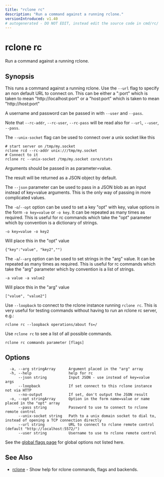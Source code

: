 ```yaml
---
title: "rclone rc"
description: "Run a command against a running rclone."
versionIntroduced: v1.40
# autogenerated - DO NOT EDIT, instead edit the source code in cmd/rc/ and as part of making a release run "make commanddocs"
---
```

# rclone rc

Run a command against a running rclone.

## Synopsis

This runs a command against a running rclone.  Use the `--url` flag to
specify an non default URL to connect on.  This can be either a
":port" which is taken to mean "http://localhost:port" or a
"host:port" which is taken to mean "http://host:port"

A username and password can be passed in with `--user` and `--pass`.

Note that `--rc-addr`, `--rc-user`, `--rc-pass` will be read also for
`--url`, `--user`, `--pass`.

The `--unix-socket` flag can be used to connect over a unix socket like this

    # start server on /tmp/my.socket
    rclone rcd --rc-addr unix:///tmp/my.socket
    # Connect to it
    rclone rc --unix-socket /tmp/my.socket core/stats

Arguments should be passed in as parameter=value.

The result will be returned as a JSON object by default.

The `--json` parameter can be used to pass in a JSON blob as an input
instead of key=value arguments.  This is the only way of passing in
more complicated values.

The `-o`/`--opt` option can be used to set a key "opt" with key, value
options in the form `-o key=value` or `-o key`. It can be repeated as
many times as required. This is useful for rc commands which take the
"opt" parameter which by convention is a dictionary of strings.

    -o key=value -o key2

Will place this in the "opt" value

    {"key":"value", "key2","")


The `-a`/`--arg` option can be used to set strings in the "arg" value. It
can be repeated as many times as required. This is useful for rc
commands which take the "arg" parameter which by convention is a list
of strings.

    -a value -a value2

Will place this in the "arg" value

    ["value", "value2"]

Use `--loopback` to connect to the rclone instance running `rclone rc`.
This is very useful for testing commands without having to run an
rclone rc server, e.g.:

    rclone rc --loopback operations/about fs=/

Use `rclone rc` to see a list of all possible commands.

```
rclone rc commands parameter [flags]
```

## Options

```
  -a, --arg stringArray      Argument placed in the "arg" array
  -h, --help                 help for rc
      --json string          Input JSON - use instead of key=value args
      --loopback             If set connect to this rclone instance not via HTTP
      --no-output            If set, don't output the JSON result
  -o, --opt stringArray      Option in the form name=value or name placed in the "opt" array
      --pass string          Password to use to connect to rclone remote control
      --unix-socket string   Path to a unix domain socket to dial to, instead of opening a TCP connection directly
      --url string           URL to connect to rclone remote control (default "http://localhost:5572/")
      --user string          Username to use to rclone remote control
```

See the [global flags page](/flags/) for global options not listed here.

## See Also

* [rclone](/commands/rclone/)	 - Show help for rclone commands, flags and backends.

